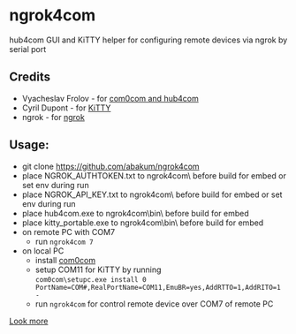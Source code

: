 # ngrok4com

hub4com GUI and KiTTY helper for configuring remote devices via ngrok by serial port

## Credits

- Vyacheslav Frolov - for [com0com and hub4com](https://com0com.sourceforge.net)
- Cyril Dupont - for [KiTTY](https://github.com/cyd01/KiTTY)
- ngrok - for [ngrok](https://github.com/ngrok/ngrok-go)

## Usage:

- git clone https://github.com/abakum/ngrok4com
- place NGROK_AUTHTOKEN.txt to ngrok4com\ before build for embed or set env during run
- place NGROK_API_KEY.txt to ngrok4com\ before build for embed or set env during run
- place hub4com.exe to ngrok4com\bin\ before build for embed
- place kitty_portable.exe to ngrok4com\bin\ before build for embed
- on remote PC with COM7
  - run `ngrok4com 7`
- on local PC
  - install [com0com](https://sourceforge.net/projects/com0com/files/com0com/3.0.0.0)
  - setup COM11 for KiTTY by running<br>
 `com0com\setupc.exe install 0 PortName=COM#,RealPortName=COM11,EmuBR=yes,AddRTTO=1,AddRITO=1 -`
  - run `ngrok4com` for control remote device over COM7 of remote PC

[Look more](RFC2217.md)
